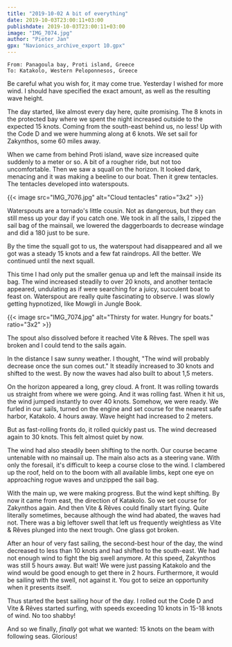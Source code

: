 ```yaml
---
title: "2019-10-02 A bit of everything"
date: 2019-10-03T23:00:11+03:00
publishdate: 2019-10-03T23:00:11+03:00
image: "IMG_7074.jpg"
author: "Pieter Jan"
gpx: "Navionics_archive_export 10.gpx"
---
```


`From: Panagoula bay, Proti island, Greece`<br/>
`To: Katakolo, Western Peloponnesos, Greece`

Be careful what you wish for, it may come true. Yesterday I wished for more wind. I should have specified the exact amount, as well as the resulting wave height.

The day started, like almost every day here, quite promising. The 8 knots in the protected bay where we spent the night increased outside to the expected 15 knots. Coming from the south-east behind us, no less! Up with the Code D and we were humming along at 6 knots. We set sail for Zakynthos, some 60 miles away.

When we came from behind Proti island, wave size increased quite suddenly to a meter or so. A bit of a rougher ride, but not too uncomfortable. Then we saw a squall on the horizon. It looked dark, menacing and it was making a beeline to our boat. Then it grew tentacles. The tentacles developed into waterspouts.

{{< image src="IMG_7076.jpg" alt="Cloud tentacles" ratio="3x2" >}}

Waterspouts are a tornado's little cousin. Not as dangerous, but they can still mess up your day if you catch one. We took in all the sails, I zipped the sail bag of the mainsail, we lowered the daggerboards to decrease windage and did a 180 just to be sure.

By the time the squall got to us, the waterspout had disappeared and all we got was a steady 15 knots and a few fat raindrops. All the better. We continued until the next squall.

This time I had only put the smaller genua up and left the mainsail inside its bag. The wind increased steadily to over 20 knots, and another tentacle appeared, undulating as if were searching for a juicy, succulent boat to feast on. Waterspout are really quite fascinating to observe. I was slowly getting hypnotized, like Mowgli in Jungle Book.

{{< image src="IMG_7074.jpg" alt="Thirsty for water. Hungry for boats." ratio="3x2" >}}

The spout also dissolved before it reached Vite & Rêves. The spell was broken and I could tend to the sails again.

In the distance I saw sunny weather. I thought, "The wind will probably decrease once the sun comes out." It steadily increased to 30 knots and shifted to the west. By now the waves had also built to about 1,5 meters.

On the horizon appeared a long, grey cloud. A front. It was rolling towards us straight from where we were going. And it was rolling fast. When it hit us, the wind jumped instantly to over 40 knots. Somehow, we were ready. We furled in our sails, turned on the engine and set course for the nearest safe harbor, Katakolo. 4 hours away. Wave height had increased to 2 meters.

But as fast-rolling fronts do, it rolled quickly past us. The wind decreased again to 30 knots. This felt almost quiet by now.

The wind had also steadily been shifting to the north. Our course became untenable with no mainsail up. The main also acts as a steering vane. With only the foresail, it's difficult to keep a course close to the wind. I clambered up the roof, held on to the boom with all available limbs, kept one eye on approaching rogue waves and unzipped the sail bag.

With the main up, we were making progress. But the wind kept shifting. By now it came from east, the direction of Katakolo. So we set course for Zakynthos again. And then Vite & Rêves could finally start flying. Quite literally sometimes, because although the wind had abated, the waves had not. There was a big leftover swell that left us frequently weightless as Vite & Rêves plunged into the next trough.
One glass got broken.

After an hour of very fast sailing, the second-best hour of the day, the wind decreased to less than 10 knots and had shifted to the south-east. We had not enough wind to fight the big swell anymore. At this speed, Zakynthos was still 5 hours away. But wait! We were just passing Katakolo and the wind would be good enough to get there in 2 hours. Furthermore, it would be sailing with the swell, not against it. You got to seize an opportunity when it presents itself.

Thus started the best sailing hour of the day. I rolled out the Code D and Vite & Rêves started surfing, with speeds exceeding 10 knots in 15-18 knots of wind. No too shabby!

And so we finally, _finally_ got what we wanted: 15 knots on the beam with following seas. Glorious!

